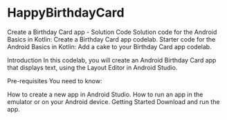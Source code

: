 # HappyBirthdayCard
Create a Birthday Card app - Solution Code
Solution code for the Android Basics in Kotlin: Create a Birthday Card app codelab. Starter code for the Android Basics in Kotlin: Add a cake to your Birthday Card app codelab.

Introduction
In this codelab, you will create an Android Birthday Card app that displays text, using the Layout Editor in Android Studio.

Pre-requisites
You need to know:

How to create a new app in Android Studio.
How to run an app in the emulator or on your Android device.
Getting Started
Download and run the app.
